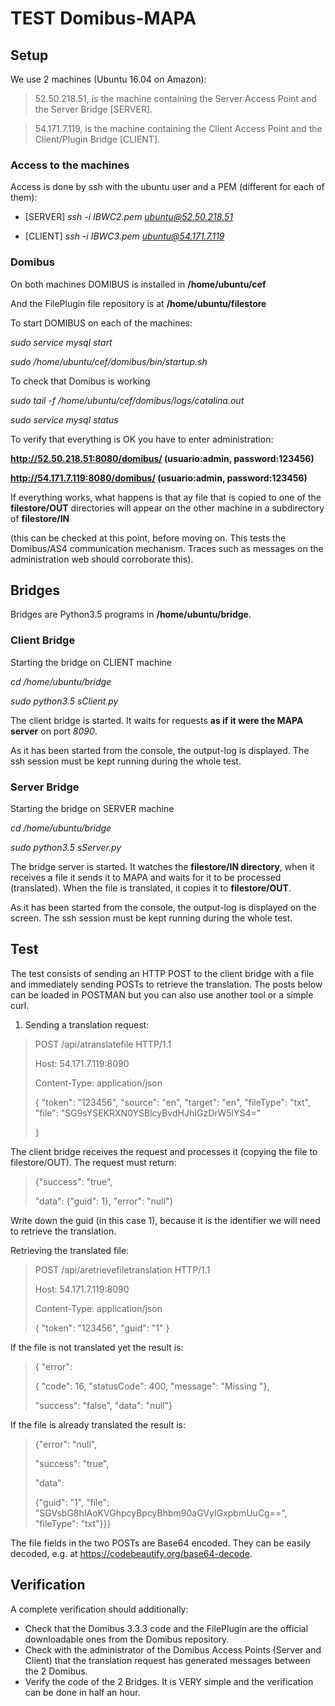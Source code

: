 # TEST Domibus-MAPA
## Setup
We use 2 machines (Ubuntu 16.04 on Amazon):

> 52.50.218.51, is the machine containing the Server Access Point and the Server Bridge [SERVER].

> 54.171.7.119, is the machine containing the Client Access Point and the Client/Plugin Bridge [CLIENT].
	
### Access to the machines
Access is done by ssh with the ubuntu user and a PEM (different for each of them):
  
* [SERVER] *ssh -i IBWC2.pem ubuntu@52.50.218.51*

* [CLIENT] *ssh -i IBWC3.pem ubuntu@54.171.7.119*


### Domibus
On both machines DOMIBUS is installed in **/home/ubuntu/cef**

And the FilePlugin file repository is at **/home/ubuntu/filestore**

To start DOMIBUS on each of the machines:

*sudo service mysql start*

*sudo /home/ubuntu/cef/domibus/bin/startup.sh* 

To check that Domibus is working
	
  *sudo tail -f /home/ubuntu/cef/domibus/logs/catalina.out*
	
  *sudo service mysql status*

To verify that everything is OK you have to enter administration:
	
  **http://52.50.218.51:8080/domibus/ (usuario:admin, password:123456)**
	
  **http://54.171.7.119:8080/domibus/ (usuario:admin, password:123456)**

If everything works, what happens is that ay file that is copied to one of the **filestore/OUT** directories will appear on the other machine in a 
subdirectory of **filestore/IN**

(this can be checked at this point, before moving on. This tests the Domibus/AS4 communication mechanism. Traces such as messages on the administration web should corroborate this).

## Bridges
Bridges are Python3.5 programs in **/home/ubuntu/bridge**.

### Client Bridge
Starting the bridge on CLIENT machine
	
  *cd /home/ubuntu/bridge*
	
  *sudo python3.5 sClient.py*

The client bridge is started. It waits for requests **as if it were the MAPA server** on port *8090*.

As it has been started from the console, the output-log is displayed. The ssh session must be kept running during the whole test. 

### Server Bridge
Starting the bridge on SERVER machine
	
  *cd /home/ubuntu/bridge*
	
  *sudo python3.5 sServer.py*

The bridge server is started. It watches the **filestore/IN directory**, when it receives a file it sends it to MAPA and 
waits for it to be processed (translated). When the file is translated, it copies it to **filestore/OUT**.

As it has been started from the console, the output-log is displayed on the screen. The ssh session must be kept running during the whole test. 



## Test
The test consists of sending an HTTP POST to the client bridge with a file and immediately sending POSTs to retrieve the translation.
The posts below can be loaded in POSTMAN but you can also use another tool or a simple curl.  

1. Sending a translation request:

>	POST /api/atranslatefile HTTP/1.1
>
>	Host: 54.171.7.119:8090
>
>	Content-Type: application/json
>
>	{
>		"token": "123456",
>		"source": "en",
>		"target": "en",
>		"fileType": "txt",
>		"file": "SG9sYSEKRXN0YSBlcyBvdHJhIGzDrW5lYS4="
>		
>	}

The client bridge receives the request and processes it (copying the file to filestore/OUT). The request must return:

> {"success": "true", 
>
> "data": {"guid": 1}, "error": "null"}

Write down the guid (in this case 1), because it is the identifier we will need to retrieve the translation.


Retrieving the translated file:
	
>  POST /api/aretrievefiletranslation HTTP/1.1
>
>	Host: 54.171.7.119:8090
>
>	Content-Type: application/json
>
>	{
>		"token": "123456",
>		"guid": "1"
>	}

If the file is not translated yet the result is:

> { "error": 
>
> { "code": 16, "statusCode": 400, "message": "Missing <guid>"}, 
> 
> "success": "false", "data": "null"}

If the file is already translated the result is:

> {"error": "null", 
>
> "success": "true", 
>
> "data": 
> 
> {"guid": "1", "file": "SGVsbG8hIAoKVGhpcyBpcyBhbm90aGVyIGxpbmUuCg==", "fileType": "txt"}}}

The file fields in the two POSTs are Base64 encoded. They can be easily decoded, e.g. at https://codebeautify.org/base64-decode.

## Verification

A complete verification should additionally:

* Check that the Domibus 3.3.3 code and the FilePlugin are the official downloadable ones from the Domibus repository.
* Check with the administrator of the Domibus Access Points (Server and Client) that the translation request has generated messages between the 2 Domibus.
* Verify the code of the 2 Bridges. It is VERY simple and the verification can be done in half an hour.	


